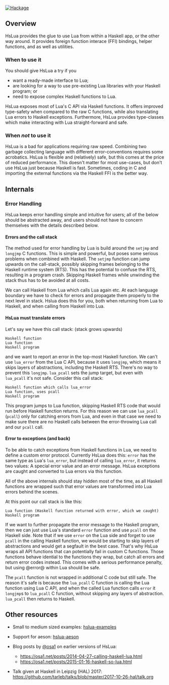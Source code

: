 [![Hackage]](https://hackage.haskell.org/package/hslua)

[Hackage]: https://img.shields.io/hackage/v/hslua.svg


Overview
--------

HsLua provides the glue to use Lua from within a Haskell app, or the
other way around. It provides foreign function interace (FFI) bindings,
helper functions, and as well as utilities.

### When to use it

You should give HsLua a try if you

- want a ready-made interface to Lua;
- are looking for a way to use pre-existing Lua libraries with your
  Haskell program; or
- need to expose complex Haskell functions to Lua.

HsLua exposes most of Lua's C API via Haskell functions. It offers
improved type-safety when compared to the raw C functions, while also
translating Lua errors to Haskell exceptions. Furthermore, HsLua
provides type-classes which make interacting with Lua straight-forward
and safe.

### When *not* to use it

HsLua is a bad for applications requiring raw speed. Combining two
garbage collecting language with different error-conventions requires
some acrobatics. HsLua is flexible and (relatively) safe, but this comes
at the price of reduced performance. This doesn't matter for most
use-cases, but don't use HsLua just because Haskell is fast. Sometimes,
coding in C and importing the external functions via the Haskell FFI is
the better way.


<!--
Design
------

- Why no monad transformer? Performance degrades when generalizing from
  IO to MonadIO. The most frequent use would be to add an additional
  state. State variables should be safed in the registry, for example
  via as Userdata.

-->

Internals
---------

### Error Handling

HsLua keeps error handling simple and intuitive for users; all of the
below should be abstracted away, and users should not have to concern
themselves with the details described below.


#### Errors and the call stack

The method used for error handling by Lua is build around the `setjmp`
and `longjmp` C functions. This is simple and powerful, but poses some
serious problems when combined with Haskell. The `setjmp` function can
jump upwards on the call-stack, possibly skipping frames belonging to
the Haskell runtime system (RTS). This has the potential to confuse the
RTS, resulting in a program crash. Skipping Haskell frames while
unwinding the stack thus has to be avoided at all costs.

We can call Haskell from Lua which calls Lua again etc. At each language
boundary we have to check for errors and propagate them properly to the
next level in stack. Hslua does this for you, both when returning from
Lua to Haskell, and when calling from Haskell into Lua.

#### HsLua must translate errors

Let's say we have this call stack: (stack grows upwards)

    Haskell function
    Lua function
    Haskell program

and we want to report an error in the top-most Haskell function. We
can't use `lua_error` from the Lua C API, because it uses `longjmp`,
which means it skips layers of abstractions, including the Haskell RTS.
There's no way to prevent this `longjmp`. `lua_pcall` sets the jump
target, but even with `lua_pcall` it's not safe. Consider this call
stack:

    Haskell function which calls lua_error
    Lua function, uses pcall
    Haskell program

This program jumps to Lua function, skipping Haskell RTS code that would
run before Haskell function returns. For this reason we can use
`lua_pcall` (`pcall`) only for catching errors from Lua, and even in
that case we need to make sure there are no Haskell calls between the
error-throwing Lua call and our `pcall` call.

#### Error to exceptions (and back)

To be able to catch exceptions from Haskell functions in Lua, we need to
define a custom error protocol. Currently HsLua does this: `error` has
the same type as Lua's `lua_error`, but instead of calling `lua_error`,
it returns two values: A special error value and an error message. HsLua
exceptions are caught and converted to Lua errors via this function.

All of the above internals should stay hidden most of the time, as all
Haskell functions are wrapped such that error values are transformed
into Lua errors behind the scenes.

At this point our call stack is like this:

    Lua function (Haskell function returned with error, which we caught)
    Haskell program

If we want to further propagate the error message to the Haskell
program, then we can just use Lua's standard `error` function and use
`pcall` on the Haskell side. Note that if we use `error` on the Lua side
and forget to use `pcall` in the calling Haskell function, we would be
starting to skip layers of abstractions and would get a segfault in the
best case. That's why HsLua wraps all API functions that can potentially
fail in custom C functions. Those functions behave idential to the
functions they wrap, but catch all errors and return error codes
instead. This comes with a serious performance penalty, but using
@error@ within Lua should be safe.

The `pcall` function is not wrapped in additional C code but still safe.
The reason it's safe is because the `lua_pcall` C function is calling
the Lua function using Lua C API, and when the called Lua function calls
`error` it `longjmp`s to `lua_pcall` C function, without skipping any
layers of abstraction. `lua_pcall` then returns to Haskell.


Other resources
---------------

-   Small to medium sized examples:
    [hslua-examples](https://github.com/hslua/hslua-examples)

-   Support for aeson: [hslua-aeson](https://github.com/hslua/hslua-aeson)

-   Blog posts by [@osa1](https://github.com/osa1) on earlier versions of HsLua:

    +   <https://osa1.net/posts/2014-04-27-calling-haskell-lua.html>
    +   <https://osa1.net/posts/2015-01-16-haskell-so-lua.html>

-   Talk given at Haskell in Leipzig (HAL) 2017:
    <https://github.com/tarleb/talks/blob/master/2017-10-26-hal/talk.org>
